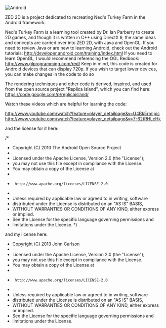 ![Android](http://www.freepeltier.org/wp-content/uploads/google-android-f.jpg)

ZED 2D is a project dedicated to recreating Ned's Turkey Farm in the Android framework.

Ned's Turkey Farm is a learning tool created by Dr. Ian Parberry to create 2D games, and 
though it is written in C++ using DirectX 9, the same ideas and concepts are carried over
into ZED 2D, with Java and OpenGL. If you need to review Java or are new to learning Android,
check out the Android tutorials: http://developer.android.com/training/index.html
If you need to learn OpenGL, I would recommend referencing the OGL Redbook:
http://www.glprogramming.com/red/
Keep in mind, this code is created for Android devices that can display 
720p. If you wish to target lower devices, you can make changes in the code to do so

The rendering techniques and other code is derived, inspired, and used from the open source project
"Replica Island", which you can find here:
https://code.google.com/p/replicaisland/

Watch these videos which are helpful for learning the code:

http://www.youtube.com/watch?feature=player_detailpage&v=U4Bk5rmIpic
http://www.youtube.com/watch?feature=player_detailpage&v=7-62tRHLcHk

and the license for it here:

/*
 * Copyright (C) 2010 The Android Open Source Project
 *
 * Licensed under the Apache License, Version 2.0 (the "License");
 * you may not use this file except in compliance with the License.
 * You may obtain a copy of the License at
 *
 *      http://www.apache.org/licenses/LICENSE-2.0
 *
 * Unless required by applicable law or agreed to in writing, software
 * distributed under the License is distributed on an "AS IS" BASIS,
 * WITHOUT WARRANTIES OR CONDITIONS OF ANY KIND, either express or implied.
 * See the License for the specific language governing permissions and
 * limitations under the License.
 */
 
 and my license here:

 * Copyright (C) 2013 John Carlson
 *
 * Licensed under the Apache License, Version 2.0 (the "License");
 * you may not use this file except in compliance with the License.
 * You may obtain a copy of the License at
 *
 *      http://www.apache.org/licenses/LICENSE-2.0
 *
 * Unless required by applicable law or agreed to in writing, software
 * distributed under the License is distributed on an "AS IS" BASIS,
 * WITHOUT WARRANTIES OR CONDITIONS OF ANY KIND, either express or implied.
 * See the License for the specific language governing permissions and
 * limitations under the License.